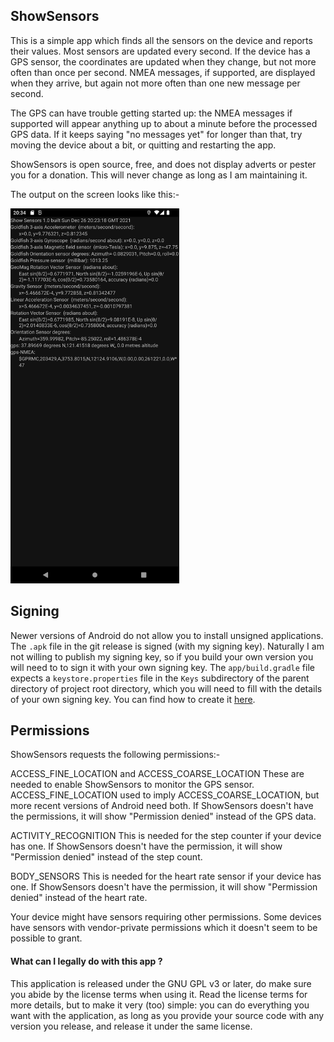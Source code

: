 ﻿
## ShowSensors

This is a simple app which finds all the sensors on the device and reports their values. Most sensors are updated every second. If the device has a GPS sensor, the coordinates are updated when they change, but not more often than once per second. NMEA messages, if supported, are displayed when they arrive, but again not more often than one new message per second.

The GPS can have trouble getting started up: the NMEA messages if supported will appear anything up to about a minute before the processed GPS data. If it keeps saying "no messages yet" for longer than that, try moving the device about a bit, or quitting and restarting the app.

ShowSensors is open source, free, and does not display adverts or pester you for a donation. This will never change as long as I am maintaining it.

The output on the screen looks like this:-

<img src="./assets/Screenshot.png"
     alt="Screenshot"
     height=600em>

## Signing

Newer versions of Android do not allow you to install unsigned applications. The `.apk` file in the git release is signed (with my signing key). Naturally I am not willing to publish my signing key, so if you build your own version you will need to to sign it with your own signing key. The `app/build.gradle` file expects a `keystore.properties` file in the `Keys` subdirectory of the parent directory of project root directory, which you will need to fill with the details of your own signing key. You can find how to create it [here](https://developer.android.com/studio/publish/app-signing.html).

## Permissions

ShowSensors requests the following permissions:-

ACCESS_FINE_LOCATION and ACCESS_COARSE_LOCATION
These are needed to enable ShowSensors to monitor the GPS sensor. ACCESS_FINE_LOCATION used to imply ACCESS_COARSE_LOCATION, but more recent versions of Android need both. If ShowSensors doesn't have the permissions, it will show "Permission denied" instead of the GPS data.

ACTIVITY_RECOGNITION
This is needed for the step counter if your device has one.  If ShowSensors doesn't have the permission, it will show "Permission denied" instead of the step count.

BODY_SENSORS
This is needed for the heart rate sensor if your device has one. If ShowSensors doesn't have the permission, it will show "Permission denied" instead of the heart rate.

Your device might have sensors requiring other permissions. Some devices have sensors with vendor-private permissions which it doesn't seem to be possible to grant.

#### What can I legally do with this app ?

This application is released under the GNU GPL v3 or later, do make sure you abide by the license terms when using it.
Read the license terms for more details, but to make it very (too) simple: you can do everything you want with the application, as long as you provide your source code with any version you release, and release it under the same license.
